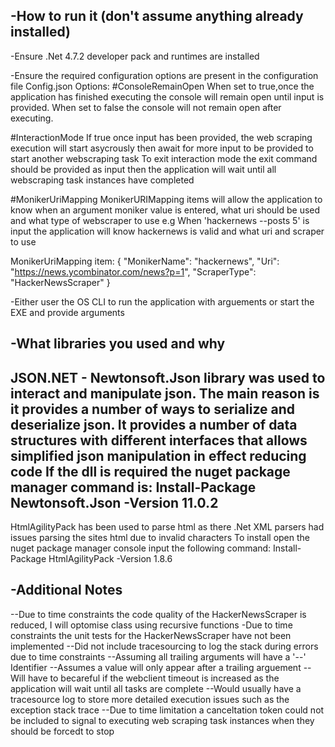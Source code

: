 ﻿-How to run it (don't assume anything already installed)
---------------------------------------------------------
-Ensure .Net 4.7.2 developer pack and runtimes are installed

-Ensure the required configuration options are present in the configuration file
Config.json Options:
#ConsoleRemainOpen
When set to true,once the application has finished executing the console will remain open until input is provided.
When set to false the console will not remain open after executing.

#InteractionMode
If true once input has been provided, 
the web scraping execution will start asycrously then await for more input to be provided to start another webscraping task
To exit interaction mode the exit command should be provided as input then the application will wait until all webscraping task instances have completed

#MonikerUriMapping
MonikerURIMapping items will allow the application to know when an argument moniker value is entered, what uri should be used and what type of webscraper to use
e.g 
When 'hackernews --posts 5' is input the application will know hackernews is valid and what uri and scraper to use

MonikerUriMapping item:
{
      "MonikerName": "hackernews",
      "Uri": "https://news.ycombinator.com/news?p=1",
      "ScraperType": "HackerNewsScraper"
}

-Either user the OS CLI to run the application with arguements or start the EXE and provide arguments

-What libraries you used and why
---------------------------------
JSON.NET - Newtonsoft.Json library was used to interact and manipulate json.
The main reason is it provides a number of ways to serialize and deserialize json.
It provides a number of data structures with different interfaces that allows simplified json manipulation in effect reducing code
If the dll is required the nuget package manager command is:
Install-Package Newtonsoft.Json -Version 11.0.2
--
HtmlAgilityPack has been used to parse html as there .Net XML parsers had issues parsing the sites html due to invalid characters
To install open the nuget package manager console
input the following command: Install-Package HtmlAgilityPack -Version 1.8.6

-Additional Notes
---------------------------
--Due to time constraints the code quality of the HackerNewsScraper is reduced, I will optomise class using recursive functions
-Due to time constraints the unit tests for the HackerNewsScraper have not been implemented
--Did not include tracesourcing to log the stack during errors due to time constraints
--Assuming all trailing arguments will have a '--' Identifier
--Assumes a value will only appear after a trailing arguement
--Will have to becareful if the webclient timeout is increased as the application will wait until all tasks are complete
--Would usually have a tracesource log to store more detailed execution issues such as the exception stack trace
--Due to time limitation a canceltation token could not be included to signal to executing web scraping task instances when they should be forcedt to stop